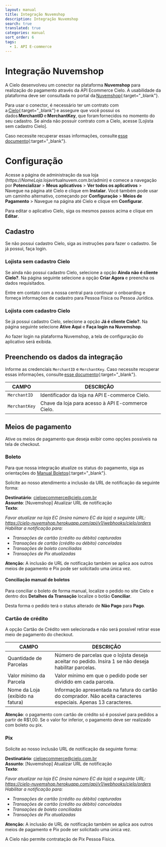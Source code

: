 ```yaml
---
layout: manual
title: Integração Nuvemshop
description: Integração Nuvemshop
search: true
translated: true
categories: manual
sort_order: 6
tags:
  - 1. API E-commerce
---
```


# Integração Nuvemshop

A Cielo desenvolveu um conector na plataforma **Nuvemshop** para realização do pagamento através da API Ecommerce Cielo. A usabilidade da plataforma deve ser consultada no portal da [Nuvemshop](https://atendimento.nuvemshop.com.br/){:target="_blank"}.

Para usar o conector, é necessário ter um contrato com a [Cielo](https://minhaconta2.cielo.com.br/site/login){:target="_blank"} e assegure que você possui os dados **MerchantID** e **MerchantKey**, que foram fornecidos no momento do seu cadastro. Se ainda não possuir contrato com a Cielo, acesse [Lojista sem cadastro Cielo].

Caso necessite recuperar essas informações, consulte [esse documento](https://developercielo.github.io/attachment/merchantid-merchantkey-cielo-2023.pdf){:target="_blank"}. 

# Configuração

Acesse a página de administração da sua loja (https://*NomeLoja*.lojavirtualnuvem.com.br/admin) e comece a navegação por **Potencializar** > **Meus aplicativos** > **Ver todos os aplicativos** > Navegue na página até Cielo e clique em **Instalar**. Você também pode usar um caminho alternativo, começando por **Configuração** > **Meios de Pagamento** > Navegue na página até Cielo e clique em **Configurar**.

Para editar o aplicativo Cielo, siga os mesmos passos acima e clique em **Editar**.

## Cadastro

Se não possui cadastro Cielo, siga as instruções para fazer o cadastro. Se já possui, faça login.

### Lojista sem cadastro Cielo

Se ainda não possui cadastro Cielo, selecione a opção **Ainda não é cliente Cielo?**. Na página seguinte selecione a opção **Criar Agora** e preencha os dados requisitados.

Entre em contato com a nossa central para continuar o onboarding e forneça informações de cadastro para Pessoa Física ou Pessoa Jurídica.

### Lojista com cadastro Cielo

Se já possui cadastro Cielo, selecione a opção **Já é cliente Cielo?**. Na página seguinte selecione **Ative Aqui** e **Faça login na Nuvemshop**.

Ao fazer login na plataforma Nuvemshop, a tela de configuração do aplicativo será exibida.

## Preenchendo os dados da integração

Informe as credenciais `MerchantID` e `MerchantKey`. Caso necessite recuperar essas informações, consulte [esse documento](https://developercielo.github.io/attachment/merchantid-merchantkey-cielo-2023.pdf){:target="_blank"}.

|CAMPO|DESCRIÇÃO|
|--|--|
|`MerchantID`|Identificador da loja na API E-commerce Cielo.|
|`MerchantKey`|Chave da loja para acesso à API E-commerce Cielo.|

## Meios de pagamento

Ative os meios de pagamento que deseja exibir como opções possíveis na tela de checkout.

### Boleto

Para que nossa integração atualize os status do pagamento, siga as orientações do [Manual Boletos](https://developercielo.github.io/tutorial/manual-boleto#concilia%C3%A7%C3%A3o-manual-de-boletos){:target="_blank"}.

Solicite ao nosso atendimento a inclusão da URL de notificação da seguinte forma:

**Destinatário**: cieloecommerce@cielo.com.br<br>
**Assunto**: [Nuvemshop] Atualizar URL de notificação<br>
**Texto**:

*Favor atualizar na loja EC (insira número EC da loja) a seguinte URL: https://cielo-nuvemshop.herokuapp.com/api/v1/webhooks/cielo/orders*
*Habilitar a notificação para:*

* *Transações de cartão (crédito ou débito) capturadas*
* *Transações de cartão (crédito ou débito) canceladas*
* *Transações de boleto conciliadas*
* *Transações de Pix atualizadas*

**Atenção:** A inclusão de URL de notificação também se aplica aos outros meios de pagamento e Pix pode ser solicitado uma única vez.

#### Conciliação manual de boletos

Para conciliar o boleto de forma manual, localize o pedido no site Cielo e dentro dos **Detalhes da Transação** localize o botão **Conciliar**.

Desta forma o pedido terá o status alterado de **Não Pago** para **Pago**.

### Cartão de crédito

A opção Cartão de Crédito vem selecionada e não será possível retirar esse meio de pagamento do checkout. 

|CAMPO|DESCRIÇÃO|
|-|-|
|Quantidade de Parcelas|Número de parcelas que o lojista deseja aceitar no pedido. Insira 1 se não deseja habilitar parcelas.|
|Valor mínimo da Parcela|Valor mínimo em que o pedido pode ser dividido em cada parcela.|
|Nome da Loja (exibido na fatura)|Informação apresentada na fatura do cartão do comprador. Não aceita caracteres especiais. Apenas 13 caracteres.|

**Atenção**: o pagamento com cartão de crédito só é possível para pedidos a partir de R$1,00. Se o valor for inferior, o pagamento deve ser realizado com boleto ou pix.

### Pix

Solicite ao nosso inclusão URL de notificação da seguinte forma: 

**Destinatário**: cieloecommerce@cielo.com.br<br>
**Assunto**: [Nuvemshop] Atualizar URL de notificação<br>
**Texto**:

*Favor atualizar na loja EC (insira número EC da loja) a seguinte URL: https://cielo-nuvemshop.herokuapp.com/api/v1/webhooks/cielo/orders*
*Habilitar a notificação para:*

* *Transações de cartão (crédito ou débito) capturadas*
* *Transações de cartão (crédito ou débito) canceladas*
* *Transações de boleto conciliadas*
* *Transações de Pix atualizadas*

**Atenção:** A inclusão de URL de notificação também se aplica aos outros meios de pagamento e Pix pode ser solicitado uma única vez.

A Cielo não permite contratação de Pix Pessoa Física.
